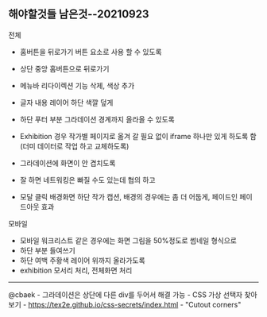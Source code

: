 ## 해야할것들 남은것--20210923

전체
- 홈버튼을 뒤로가기 버튼 요소로 사용 할 수 있도록

- 상단 중앙 홈버튼으로 뒤로가기
- 메뉴바 리다이렉션 기능 삭제, 색상 추가
- 글자 내용 레이어 하단 색깔 덮게
- 하단 푸터 부분 그라데이션 경계까지 올라올 수 있도록

- Exhibition 경우 작가별 페이지로 옮겨 갈 필요 없이 iframe 하나만 있게 하도록 함 (더미 데이터로 작업 하고 교체하도록)

- 그라데이션에 화면이 안 겹치도록

- 잘 하면 네트워킹은 빠질 수도 있는데 협의 하고

- 모달 클릭 배경화면 하단 작가 캡션, 배경의 경우에는 좀 더 어둡게, 페이드인 페이드아웃 효과

모바일
- 모바일 워크리스트 같은 경우에는 화면 그림을 50%정도로 썸네일 형식으로
- 하단 부분 들여쓰기
- 하단 여백 주황색 레이어 위까지 올라가도록
- exhibition 모서리 처리, 전체화면 처리


----------------------

@cbaek
	- 그라데이션은 상단에 다른 div를 두어서 해결 가능
	- CSS 가상 선택자 찾아보기
		- https://tex2e.github.io/css-secrets/index.html
		- "Cutout corners"
